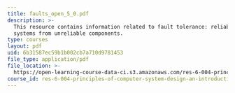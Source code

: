 ```yaml
---
title: faults_open_5_0.pdf
description: >-
  This resource contains information related to fault tolerance: reliable
  systems from unreliable components. 
type: courses
layout: pdf
uid: 6b31587ec59b1b002cb7a710d9781453
file_type: application/pdf
file_location: >-
  https://open-learning-course-data-ci.s3.amazonaws.com/res-6-004-principles-of-computer-system-design-an-introduction-spring-2009/6b31587ec59b1b002cb7a710d9781453_faults_open_5_0.pdf
course_id: res-6-004-principles-of-computer-system-design-an-introduction-spring-2009
---
```

